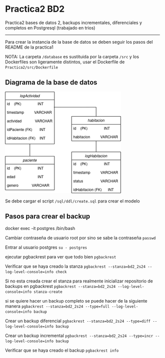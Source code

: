 # Practica2 BD2

Practica2 bases de datos 2, backups incrementales, diferenciales y completos en Postgresql (trabajado en trios)

---
Para crear la instancia de la base de datos se deben seguir los pasos del README de la practica1 

NOTA:
La carpeta `/database` es sustituida por la carpeta `/src` y los Dockerfiles son ligeramente distintos, usar el Dockerfile de `Practica2/src/Dockerfile`

## Diagrama de la base de datos
![](./assets/diagrama.png)

Se debe cargar el script `/sql/ddl/create.sql` para crear el modelo
 
## Pasos para crear el backup
docker exec -it postgres /bin/bash

Cambiar contraseña de usuario root por sino se sabe la contraseña
`passwd`

Entrar al usuario postgres
`su - postgres`

ejecutar pgbackrest para ver que todo bien
`pgbackrest`

Verificar que se haya creado la stanza
`pgbackrest --stanza=bd2_2s24 --log-level-console=info check`

Si no esta creada crear el stanza para realmente inicializar repositorio de backups en pgbackrest
`pgbackrest --stanza=bd2_2s24 --log-level-console=info stanza-create`

si se quiere hacer un backup completo se puede hacer de la siguiente manera
`pgbackrest --stanza=bd2_2s24 --type=full --log-level-console=info backup`

Crear un backup diferencial
`pgbackrest --stanza=bd2_2s24 --type=diff --log-level-console=info backup`

Crear un backup incremental
`pgbackrest --stanza=bd2_2s24 --type=incr --log-level-console=info backup`

Verificar que se haya creado el backup
`pgbackrest info`
